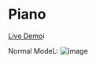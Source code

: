 # Piano
<a href="https://betabot2002.github.io/Piano/">Live Demo<a>i

Normal ModeL:
![image](https://user-images.githubusercontent.com/105705266/192563272-f4a4a285-d00d-4942-ac12-19e154e66171.png)

